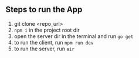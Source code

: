 ## Steps to run the App

1. git clone <repo_url>
2. `npm i` in the project root dir
3. open the server dir in the terminal and run `go get`
4. to run the client, run `npm run dev`
5. to run the server, run `air`
